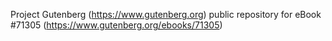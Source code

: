 Project Gutenberg (https://www.gutenberg.org) public repository for
eBook #71305 (https://www.gutenberg.org/ebooks/71305)
